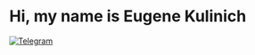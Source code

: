 # Hi, my name is Eugene Kulinich

[![Telegram](https://img.shields.io/badge/Telegram-ping-%232CA5E0?style=flat&logo=telegram)](https://t.me/n_vart)
